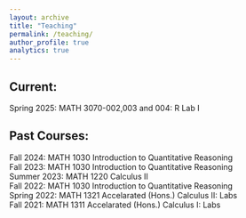 ```yaml
---
layout: archive
title: "Teaching"
permalink: /teaching/
author_profile: true
analytics: true
---
```


## Current:
Spring 2025: MATH 3070-002,003 and 004: R Lab I 

## Past Courses:

Fall 2024: MATH 1030 Introduction to Quantitative Reasoning \
Fall 2023: MATH 1030 Introduction to Quantitative Reasoning \
Summer 2023: MATH 1220 Calculus II \
Fall 2022: MATH 1030 Introduction to Quantitative Reasoning \
Spring 2022: MATH 1321 Accelarated (Hons.) Calculus II: Labs \
Fall 2021: MATH 1311 Accelarated (Hons.) Calculus I: Labs 